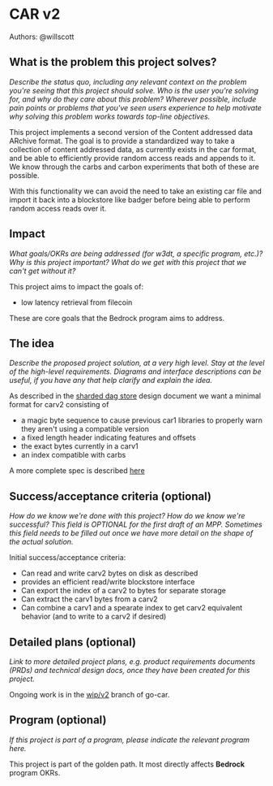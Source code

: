 # CAR v2

Authors: @willscott

## What is the problem this project solves?
_Describe the status quo, including any relevant context on the problem you're seeing that this project should solve. Who is the user you're solving for, and why do they care about this problem? Wherever possible, include pain points or problems that you've seen users experience to help motivate why solving this problem works towards top-line objectives._ 

This project implements a second version of the Content addressed data ARchive format.
The goal is to provide a standardized way to take a collection of content addressed data, as currently exists in the car format, and be able to efficiently provide random access reads and appends to it.
We know through the carbs and carbon experiments that both of these are possible.

With this functionality we can avoid the need to take an existing car file and import it back into a blockstore like badger before being able to perform random access reads over it.

## Impact
_What goals/OKRs are being addressed (for w3dt, a specific program, etc.)? Why is this project important? What do we get with this project that we can't get without it?_

This project aims to impact the goals of:
- low latency retrieval from filecoin

These are core goals that the Bedrock program aims to address. 

## The idea
_Describe the proposed project solution, at a very high level. Stay at the level of the high-level requirements. Diagrams and interface descriptions can be useful, if you have any that help clarify and explain the idea._

As described in the [sharded dag store](https://docs.google.com/document/d/118fJdf8HGK8tHYOCQfMVURW9gTF738D0weX-hbG-BvY/edit?ts=60bf961f) design document we want a minimal format for carv2 consisting of
- a magic byte sequence to cause previous car1 libraries to properly warn they aren't using a compatible version
- a fixed length header indicating features and offsets
- the exact bytes currently in a carv1
- an index compatible with carbs

A more complete spec is described [here](https://github.com/ipld/specs/pull/248#issuecomment-833141588)

## Success/acceptance criteria (optional)
_How do we know we're done with this project? How do we know we're successful? This field is OPTIONAL for the first draft of an MPP. Sometimes this field needs to be filled out once we have more detail on the shape of the actual solution._

Initial success/acceptance criteria:
- Can read and write carv2 bytes on disk as described
- provides an efficient read/write blockstore interface
- Can export the index of a carv2 to bytes for separate storage
- Can extract the carv1 bytes from a carv2
- Can combine a carv1 and a spearate index to get carv2 equivalent behavior (and to write to a carv2 if desired)


## Detailed plans (optional)
_Link to more detailed project plans, e.g. product requirements documents (PRDs) and technical design docs, once they have been created for this project._

Ongoing work is in the [wip/v2](https://github.com/ipld/go-car/tree/wip/v2) branch of go-car.

## Program (optional)
_If this project is part of a program, please indicate the relevant program here._

This project is part of the golden path. It most directly affects **Bedrock** program OKRs.

